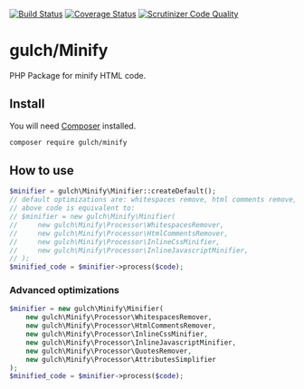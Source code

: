 [![Build Status](https://travis-ci.org/gulch/minify.svg?branch=master)](https://travis-ci.org/gulch/minify)
[![Coverage Status](https://coveralls.io/repos/github/gulch/minify/badge.svg?branch=master)](https://coveralls.io/github/gulch/minify?branch=master)
[![Scrutinizer Code Quality](https://scrutinizer-ci.com/g/gulch/minify/badges/quality-score.png?b=master)](https://scrutinizer-ci.com/g/gulch/minify/?branch=master)

# gulch/Minify
PHP Package for minify HTML code.

## Install

You will need [Composer](http://getcomposer.org) installed.
```bash
composer require gulch/minify
```

## How to use
```php
$minifier = gulch\Minify\Minifier::createDefault();
// default optimizations are: whitespaces remove, html comments remove, minification of css and js code
// above code is equivalent to:
// $minifier = new gulch\Minify\Minifier(
//     new gulch\Minify\Processor\WhitespacesRemover,
//     new gulch\Minify\Processor\HtmlCommentsRemover,
//     new gulch\Minify\Processor\InlineCssMinifier,
//     new gulch\Minify\Processor\InlineJavascriptMinifier,
// );
$minified_code = $minifier->process($code);
```
### Advanced optimizations
```php
$minifier = new gulch\Minify\Minifier(
    new gulch\Minify\Processor\WhitespacesRemover,
    new gulch\Minify\Processor\HtmlCommentsRemover,
    new gulch\Minify\Processor\InlineCssMinifier,
    new gulch\Minify\Processor\InlineJavascriptMinifier,
    new gulch\Minify\Processor\QuotesRemover,
    new gulch\Minify\Processor\AttributesSimplifier
);
$minified_code = $minifier->process($code);
```
